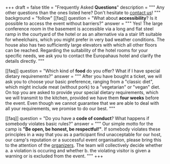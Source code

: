 +++
draft = false
title = "Frequently Asked **Questions**"
description = """
Any other questions than the ones listed here? Don't hesitate to [contact us](mailto:hello@comocamp.org)!
"""
background = "follow"
[[faq]]
question = "What about **accessibility**? Is it possible to access the event without barriers?"
answer = """
Yes! The large conference room in the basement is accessible via a long and flat steel ramp in the courtyard of the hotel or as an alternative via a stair lift suitable for wheelchairs, which you might prefer in very bad weather conditions. The house also has two sufficiently large elevators with which all other floors can be reached. Regarding the suitability of the hotel rooms for your specific needs, we ask you to contact the Europahaus hotel and clarify the details directly.
"""

[[faq]]
question = "Which kind of **food** do you offer? What if I have special dietary requirements?"
answer = """
After you have bought a ticket, we will ask you to choose your basic preference, ranging from a "classic diet", which might include meat (without pork) to a "vegetarian" or "vegan" diet. On top you are asked to provide your special dietary requirements, which we will transmit to the kitchen, provided we have them **four weeks** before the event. Even though we cannot guarantee that we are able to deal with all your requirements, we promise to do our best.
"""

[[faq]]
question = "Do you have a **code of conduct**? What happens if somebody violates basic rules?"
answer = """
Our simple motto for the camp is **"Be open, be honest, be respectful!"**. If somebody violates these principles in a way that you as a participant find unacceptable for our host, our camp's reputation or a successful event organisation, please bring this to the attention of the [organizers](#team). The team will collectively decide whether a. a violation is occuring and whether b. the violating visitor is given a warning or is excluded from the event.
"""
+++
